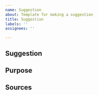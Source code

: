 ```yaml
---
name: Suggestion
about: Template for making a suggestion
title: Suggestion
labels: ''
assignees: ''

---
```


## Suggestion
<!-- What are you suggesting for the Prime Lab? -->


## Purpose
<!-- Why do you want this in the prime lab? What projects would you use it for? -->


## Sources
<!-- If this is something we would need to purchase, where would we buy it from? -->
